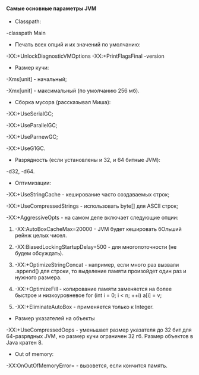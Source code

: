 #### Самые основные параметры JVM

- Classpath:

-classpath <cp> Main

- Печать всех опций и их значений по умолчанию:

-XX:+UnlockDiagnosticVMOptions -XX:+PrintFlagsFinal -version

- Размер кучи:

-Xms<number>[unit] - начальный;

-Xmx<number>[unit] - максимальный (по умолчанию 256 мб).

- Сборка мусора (рассказывал Миша):

-XX:+UseSerialGC;

-XX:+UseParallelGC;

-XX:+UseParnewGC;

-XX:+UseG1GC.

- Разрядность (если установлены и 32, и 64 битные JVM):

-d32, -d64.

- Оптимизации:

-XX:+UseStringCache - кеширование часто создаваемых строк;

-XX:+UseCompressedStrings - использовать byte[] для ASCII строк;

-XX:+AggressiveOpts - на самом деле включает следующие опции:

1. -XX:AutoBoxCacheMax=20000 - JVM будет кешировать бОльший рейнж целых чисел.

2. -XX:BiasedLockingStartupDelay=500 - для многопоточности (не будем обсуждать).

3. -XX:+OptimizeStringConcat - например, если много раз вызвали .append() для строки, то выделение памяти произойдет один раз и нужного размера.

4. -XX:+OptimizeFill - копирование памяти заменяется на более быстрое и низкоуровневое for (int i = 0; i < n; ++i) a[i] = v;

5. -XX:+EliminateAutoBox - применяется только к Integer.

- Размер указателей на объекты

-XX:+UseCompressedOops - уменьшает размер указателя до 32 бит для 64-разрядных JVM, но размер кучи ограничен 32 гб. Размер объектов в Java кратен 8.

- Out of memory:

-XX:OnOutOfMemoryError=<cmd args> - вызовется, если кончится память.